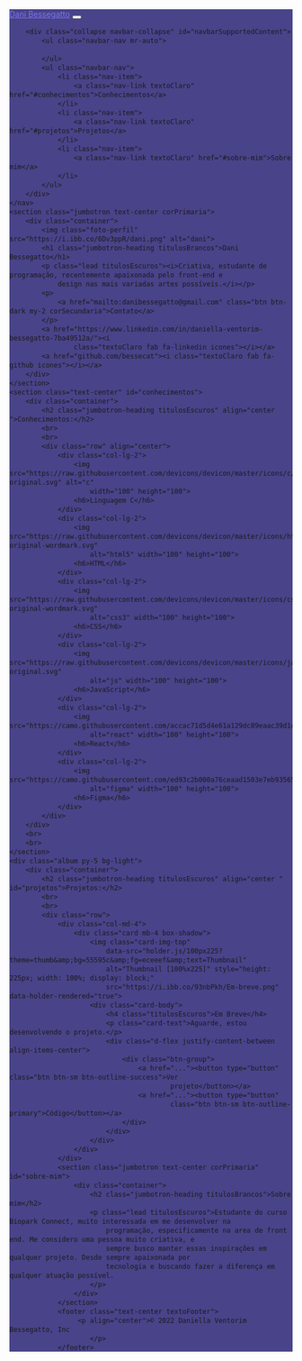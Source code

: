 
<head>
    <meta charset="UTF-8">
    <meta http-equiv="X-UA-Compatible" content="IE=edge">
    <meta name="viewport" content="width=device-width, initial-scale=1.0">
    <title>Portfólio</title>
    <link rel="stylesheet" href="https://cdn.jsdelivr.net/npm/bootstrap@4.3.1/dist/css/bootstrap.min.css"
        integrity="sha384-ggOyR0iXCbMQv3Xipma34MD+dH/1fQ784/j6cY/iJTQUOhcWr7x9JvoRxT2MZw1T" crossorigin="anonymous">
    <script src="https://cdn.jsdelivr.net/npm/bootstrap@4.3.1/dist/js/bootstrap.min.js"
        integrity="sha384-JjSmVgyd0p3pXB1rRibZUAYoIIy6OrQ6VrjIEaFf/nJGzIxFDsf4x0xIM+B07jRM"
        crossorigin="anonymous"></script>
    <script src="https://code.jquery.com/jquery-3.3.1.slim.min.js"
        integrity="sha384-q8i/X+965DzO0rT7abK41JStQIAqVgRVzpbzo5smXKp4YfRvH+8abtTE1Pi6jizo"
        crossorigin="anonymous"></script>
    <script src="https://cdn.jsdelivr.net/npm/popper.js@1.14.7/dist/umd/popper.min.js"
        integrity="sha384-UO2eT0CpHqdSJQ6hJty5KVphtPhzWj9WO1clHTMGa3JDZwrnQq4sF86dIHNDz0W1"
        crossorigin="anonymous"></script>
    <script src="https://kit.fontawesome.com/6c8549fd66.js" crossorigin="anonymous"></script>
    <style>
        .foto-perfil {
            height: 100%;
            width: auto;
            max-width: 100%;
            border-radius: 5%;
        }
        .corPrimaria {
            background-color:#94DDDE;
        }
        .corSecundaria{
            background-color: #494389;
        }
        p{
            font-family: Arial, Helvetica, sans-serif;
            color:#494389
        }
        .icones {
            iconespadding-left: 5px;
        }
        .titulosBrancos{
            color:white;
        }
        .textoClaro{
            color:#7E74F1 !important;
        }
        .titulosEscuros{
            color: #494389;
        }
        .textoFooter{
            margin: 0px;
            padding-top: 15px;
            padding-bottom: 15px;
        }
        html{
            scroll-behavior: smooth;
        }
    </style>
</head>

<body>
    <nav class="navbar navbar-expand-lg navbar-light corSecundaria">
        <a class="navbar-brand textoClaro" href="#">Dani Bessegatto</a>
        <button class="navbar-toggler" type="button" data-toggle="collapse" data-target="#navbarSupportedContent"
            aria-controls="navbarSupportedContent" aria-expanded="false" aria-label="Toggle navigation">
            <span class="navbar-toggler-icon"></span>
        </button>

        <div class="collapse navbar-collapse" id="navbarSupportedContent">
            <ul class="navbar-nav mr-auto">

            </ul>
            <ul class="navbar-nav">
                <li class="nav-item">
                    <a class="nav-link textoClaro" href="#conhecimentos">Conhecimentos</a>
                </li>
                <li class="nav-item">
                    <a class="nav-link textoClaro" href="#projetos">Projetos</a>
                </li>
                <li class="nav-item">
                    <a class="nav-link textoClaro" href="#sobre-mim">Sobre mim</a>
                </li>
            </ul>
        </div>
    </nav>
    <section class="jumbotron text-center corPrimaria">
        <div class="container">
            <img class="foto-perfil" src="https://i.ibb.co/6Dv3ppR/dani.png" alt="dani">
            <h1 class="jumbotron-heading titulosBrancos">Dani Bessegatto</h1>
            <p class="lead titulosEscuros"><i>Criativa, estudante de programação, recentemente apaixonada pelo front-end e
                design nas mais variadas artes possíveis.</i></p>
            <p>
                <a href="mailto:danibessegatto@gmail.com" class="btn btn-dark my-2 corSecundaria">Contato</a>
            </p>
            <a href="https://www.linkedin.com/in/daniella-ventorim-bessegatto-7ba49512a/"><i
                    class="textoClaro fab fa-linkedin icones"></i></a>
            <a href="github.com/bessecat"><i class="textoClaro fab fa-github icones"></i></a>
        </div>
    </section>
    <section class="text-center" id="conhecimentos">
        <div class="container">
            <h2 class="jumbotron-heading titulosEscuros" align="center ">Conhecimentos:</h2>
            <br>
            <br>
            <div class="row" align="center">
                <div class="col-lg-2">
                    <img src="https://raw.githubusercontent.com/devicons/devicon/master/icons/c/c-original.svg" alt="c"
                        width="100" height="100">
                    <h6>Linguagem C</h6>
                </div>
                <div class="col-lg-2">
                    <img src="https://raw.githubusercontent.com/devicons/devicon/master/icons/html5/html5-original-wordmark.svg"
                        alt="html5" width="100" height="100">
                    <h6>HTML</h6>
                </div>
                <div class="col-lg-2">
                    <img src="https://raw.githubusercontent.com/devicons/devicon/master/icons/css3/css3-original-wordmark.svg"
                        alt="css3" width="100" height="100">
                    <h6>CSS</h6>
                </div>
                <div class="col-lg-2">
                    <img src="https://raw.githubusercontent.com/devicons/devicon/master/icons/javascript/javascript-original.svg"
                        alt="js" width="100" height="100">
                    <h6>JavaScript</h6>
                </div>
                <div class="col-lg-2">
                    <img src="https://camo.githubusercontent.com/accac71d5d4e61a129dc89eaac39d1c4c5437c44e18e085c2834a4297613ef50/68747470733a2f2f63646e2e776f726c64766563746f726c6f676f2e636f6d2f6c6f676f732f72656163742d322e737667"
                        alt="react" width="100" height="100">
                    <h6>React</h6>
                </div>
                <div class="col-lg-2">
                    <img src="https://camo.githubusercontent.com/ed93c2b000a76ceaad1503e7eb9356591b885227e82a36a005b9d3498b303ba5/68747470733a2f2f7777772e766563746f726c6f676f2e7a6f6e652f6c6f676f732f6669676d612f6669676d612d69636f6e2e737667"
                        alt="figma" width="100" height="100">
                    <h6>Figma</h6>
                </div>
            </div>
        </div>
        <br>
        <br>
    </section>
    <div class="album py-5 bg-light">
        <div class="container">
            <h2 class="jumbotron-heading titulosEscuros" align="center " id="projetos">Projetos:</h2>
            <br>
            <br>
            <div class="row">
                <div class="col-md-4">
                    <div class="card mb-4 box-shadow">
                        <img class="card-img-top"
                            data-src="holder.js/100px225?theme=thumb&amp;bg=55595c&amp;fg=eceeef&amp;text=Thumbnail"
                            alt="Thumbnail [100%x225]" style="height: 225px; width: 100%; display: block;"
                            src="https://i.ibb.co/93nbPkh/Em-breve.png" data-holder-rendered="true">
                        <div class="card-body">
                            <h4 class="titulosEscuros">Em Breve</h4>
                            <p class="card-text">Aguarde, estou desenvolvendo o projeto.</p>
                            <div class="d-flex justify-content-between align-items-center">
                                <div class="btn-group">
                                    <a href="..."><button type="button" class="btn btn-sm btn-outline-success">Ver
                                            projeto</button></a>
                                    <a href="..."><button type="button"
                                            class="btn btn-sm btn-outline-primary">Código</button></a>
                                </div>
                            </div>
                        </div>
                    </div>
                </div>
                <section class="jumbotron text-center corPrimaria" id="sobre-mim">
                    <div class="container">
                        <h2 class="jumbotron-heading titulosBrancos">Sobre mim</h2>
                        <p class="lead titulosEscuros">Estudante do curso Biopark Connect, muito interessada em me desenvolver na
                            programação, especificamente na area de front end. Me considero uma pessoa muito criativa, e
                            sempre busco manter essas inspirações em qualquer projeto. Desde sempre apaixonada por
                            tecnologia e buscando fazer a diferença em qualquer atuação possível.
                        </p>
                    </div>
                </section>
                <footer class="text-center textoFooter">
                     <p align="center">© 2022 Daniella Ventorim Bessegatto, Inc
                        </p>
                </footer>

